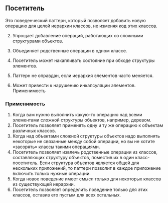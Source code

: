 ## Посетитель 
Это поведенческий паттерн, который позволяет добавить новую операцию для целой иерархии классов, не изменяя код этих классов.

2) Упрощает добавление операций, работающих со сложными структурами объектов.
3) Объединяет родственные операции в одном классе.
4) Посетитель может накапливать состояние при обходе структуры элементов.

5) Паттерн не оправдан, если иерархия элементов часто меняется.
6) Может привести к нарушению инкапсуляции элементов.
   Применимость


### Применимость
1) Когда вам нужно выполнить какую-то операцию над всеми элементами сложной структуры объектов, например, деревом.
2) Посетитель позволяет применять одну и ту же операцию к объектам различных классов.
3) Когда над объектами сложной структуры объектов надо выполнять некоторые не связанные между собой операции, но вы не хотите «засорять» классы такими операциями.
4) Посетитель позволяет извлечь родственные операции из классов, составляющих структуру объектов, поместив их в один класс-посетитель. Если структура объектов является общей для нескольких приложений, то паттерн позволит в каждое приложение включить только нужные операции.
5) Когда новое поведение имеет смысл только для некоторых классов из существующей иерархии.
6) Посетитель позволяет определить поведение только для этих классов, оставив его пустым для всех остальных.
